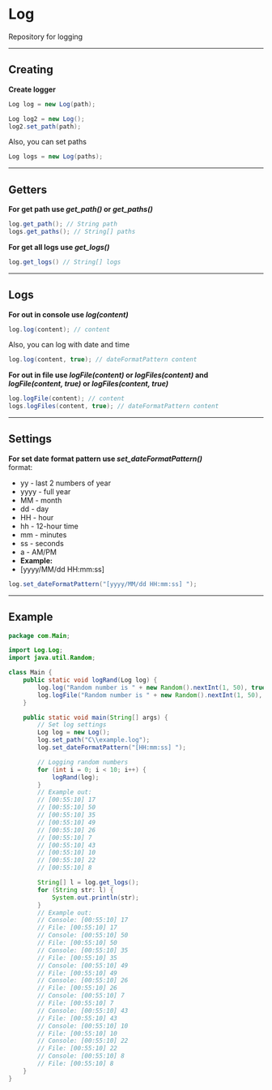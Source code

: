 # Log
 
Repository for logging

***

## Creating

**Create logger**
```java
Log log = new Log(path);

Log log2 = new Log();
log2.set_path(path);
```
Also, you can set paths
```java
Log logs = new Log(paths);
```
***

## Getters

**For get path use _get_path()_ or _get_paths()_**
```java
log.get_path(); // String path
logs.get_paths(); // String[] paths
```
**For get all logs use _get_logs()_**
```java
log.get_logs() // String[] logs
```
***

## Logs

**For out in console use _log(content)_**
```java
log.log(content); // content
```
Also, you can log with date and time
```java
log.log(content, true); // dateFormatPattern content
```
**For out in file use _logFile(content)_ or _logFiles(content)_ and _logFile(content, true)_ or _logFiles(content, true)_**
```java
log.logFile(content); // content
logs.logFiles(content, true); // dateFormatPattern content
```
***

## Settings

**For set date format pattern use _set_dateFormatPattern()_**<br>
format:
* yy - last 2 numbers of year
* yyyy - full year
* MM - month
* dd - day
* HH - hour
* hh - 12-hour time
* mm - minutes
* ss - seconds
* a - AM/PM
* **Example:**
* [yyyy/MM/dd HH:mm:ss]
```java
log.set_dateFormatPattern("[yyyy/MM/dd HH:mm:ss] ");
```
***

## Example

```java
package com.Main;

import Log.Log;
import java.util.Random;

class Main {
    public static void logRand(Log log) {
        log.log("Random number is " + new Random().nextInt(1, 50), true);
        log.logFile("Random number is " + new Random().nextInt(1, 50), true);
    }

    public static void main(String[] args) {
        // Set log settings
        Log log = new Log();
        log.set_path("C\\example.log");
        log.set_dateFormatPattern("[HH:mm:ss] ");

        // Logging random numbers
        for (int i = 0; i < 10; i++) {
            logRand(log);
        }
        // Example out:
        // [00:55:10] 17
        // [00:55:10] 50
        // [00:55:10] 35
        // [00:55:10] 49
        // [00:55:10] 26
        // [00:55:10] 7
        // [00:55:10] 43
        // [00:55:10] 10
        // [00:55:10] 22
        // [00:55:10] 8

        String[] l = log.get_logs();
        for (String str: l) {
            System.out.println(str);
        }
        // Example out:
        // Console: [00:55:10] 17
        // File: [00:55:10] 17
        // Console: [00:55:10] 50
        // File: [00:55:10] 50
        // Console: [00:55:10] 35
        // File: [00:55:10] 35
        // Console: [00:55:10] 49
        // File: [00:55:10] 49
        // Console: [00:55:10] 26
        // File: [00:55:10] 26
        // Console: [00:55:10] 7
        // File: [00:55:10] 7
        // Console: [00:55:10] 43
        // File: [00:55:10] 43
        // Console: [00:55:10] 10
        // File: [00:55:10] 10
        // Console: [00:55:10] 22
        // File: [00:55:10] 22
        // Console: [00:55:10] 8
        // File: [00:55:10] 8
    }
}
```
